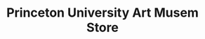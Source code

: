 ---
title: "Princeton University Art Musem Store"
url: /princeton/princeton-university-art-musem-store/
shop: Kunst
---